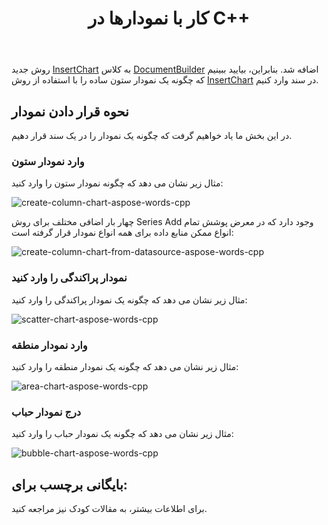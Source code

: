 ﻿---
title: کار با نمودارها در C++
second_title: Aspose.Words برای C++
articleTitle: کار با نمودارها
linktitle: کار با نمودارها
description: "مقدمه ای به ویژگی نمودار، نحوه ایجاد و دستکاری نمودارها با استفاده از C++."
type: docs
weight: 310
url: /fa/cpp/working-with-charts/
---

روش جدید [InsertChart](https://reference.aspose.com/words/cpp/aspose.words/documentbuilder/insertchart/) به کلاس [DocumentBuilder](https://reference.aspose.com/words/cpp/aspose.words/documentbuilder/) اضافه شد. بنابراین، بیایید ببینیم که چگونه یک نمودار ستون ساده را با استفاده از روش [InsertChart](https://reference.aspose.com/words/cpp/aspose.words/documentbuilder/insertchart/) در سند وارد کنیم.

## نحوه قرار دادن نمودار

در این بخش ما یاد خواهیم گرفت که چگونه یک نمودار را در یک سند قرار دهیم.

### وارد نمودار ستون

مثال زیر نشان می دهد که چگونه نمودار ستون را وارد کنید:

![create-column-chart-aspose-words-cpp](working-with-charts-1.png)

چهار بار اضافی مختلف برای روش Series Add وجود دارد که در معرض پوشش تمام انواع ممکن منابع داده برای همه انواع نمودار قرار گرفته است:

![create-column-chart-from-datasource-aspose-words-cpp](working-with-charts-2.png)

### نمودار پراکندگی را وارد کنید

مثال زیر نشان می دهد که چگونه یک نمودار پراکندگی را وارد کنید:

![scatter-chart-aspose-words-cpp](working-with-charts-3.png)

### وارد نمودار منطقه

مثال زیر نشان می دهد که چگونه یک نمودار منطقه را وارد کنید:

![area-chart-aspose-words-cpp](working-with-charts-4.png)

### درج نمودار حباب

مثال زیر نشان می دهد که چگونه یک نمودار حباب را وارد کنید:

![bubble-chart-aspose-words-cpp](working-with-charts-5.png)

## بایگانی برچسب برای:

برای اطلاعات بیشتر، به مقالات کودک نیز مراجعه کنید.